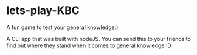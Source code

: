 # lets-play-KBC
A fun game to test your general knowledge:)

A CLI app that was built with nodeJS. You can send this to your friends to find out where they stand when it comes to general knowledge :D
